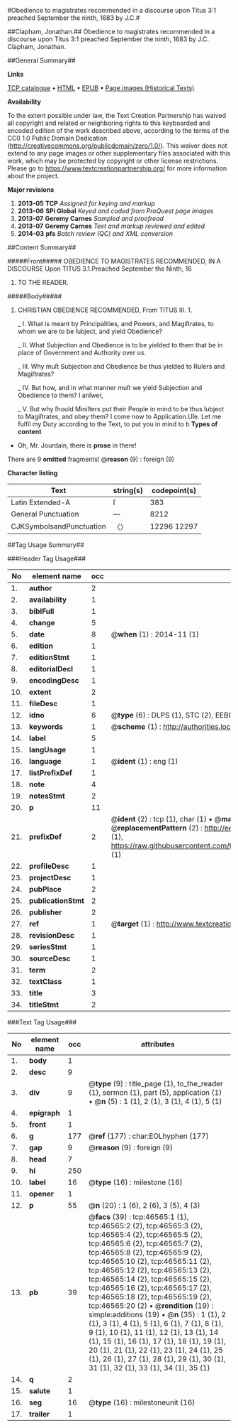 #Obedience to magistrates recommended in a discourse upon Titus 3:1 preached September the ninth, 1683 by J.C.#

##Clapham, Jonathan.##
Obedience to magistrates recommended in a discourse upon Titus 3:1 preached September the ninth, 1683 by J.C.
Clapham, Jonathan.

##General Summary##

**Links**

[TCP catalogue](http://www.ota.ox.ac.uk/tcp/)  • 
[HTML](http://tei.it.ox.ac.uk/tcp/Texts-HTML/free/A33/A33227.html)  • 
[EPUB](http://tei.it.ox.ac.uk/tcp/Texts-EPUB/free/A33/A33227.epub) • 
[Page images (Historical Texts)](https://historicaltexts.jisc.ac.uk/eebo-11179417e)

**Availability**

To the extent possible under law, the Text Creation Partnership has waived all copyright and related or neighboring rights to this keyboarded and encoded edition of the work described above, according to the terms of the CC0 1.0 Public Domain Dedication (http://creativecommons.org/publicdomain/zero/1.0/). This waiver does not extend to any page images or other supplementary files associated with this work, which may be protected by copyright or other license restrictions. Please go to https://www.textcreationpartnership.org/ for more information about the project.

**Major revisions**

1. __2013-05__ __TCP__ *Assigned for keying and markup*
1. __2013-06__ __SPi Global__ *Keyed and coded from ProQuest page images*
1. __2013-07__ __Geremy Carnes__ *Sampled and proofread*
1. __2013-07__ __Geremy Carnes__ *Text and markup reviewed and edited*
1. __2014-03__ __pfs__ *Batch review (QC) and XML conversion*

##Content Summary##

#####Front#####
OBEDIENCE TO MAGISTRATES RECOMMENDED, IN A DISCOURSE Upon TITUS 3.1.Preached September the Ninth, 16
1. TO THE READER.

#####Body#####

1. CHRISTIAN OBEDIENCE RECOMMENDED, From TITUS III. 1.

    _ I. What is meant by Principalities, and Powers, and Magiſtrates, to whom we are to be ſubject, and yield Obedience?

    _ II. What Subjection and Obedience is to be yielded to them that be in place of Government and Authority over us.

    _ III. Why muſt Subjection and Obedience be thus yielded to Rulers and Magiſtrates?

    _ IV. But how, and in what manner muſt we yield Subjection and Obedience to them? I anſwer,

    _ V. But why ſhould Miniſters put their People in mind to be thus ſubject to Magiſtrates, and obey them?
I come now to Application.Uſe.  Let me fulfil my Duty according to the Text, to put you in mind to b
**Types of content**

  * Oh, Mr. Jourdain, there is **prose** in there!

There are 9 **omitted** fragments! 
 @__reason__ (9) : foreign (9)

**Character listing**


|Text|string(s)|codepoint(s)|
|---|---|---|
|Latin Extended-A|ſ|383|
|General Punctuation|—|8212|
|CJKSymbolsandPunctuation|〈〉|12296 12297|

##Tag Usage Summary##

###Header Tag Usage###

|No|element name|occ|attributes|
|---|---|---|---|
|1.|__author__|2||
|2.|__availability__|1||
|3.|__biblFull__|1||
|4.|__change__|5||
|5.|__date__|8| @__when__ (1) : 2014-11 (1)|
|6.|__edition__|1||
|7.|__editionStmt__|1||
|8.|__editorialDecl__|1||
|9.|__encodingDesc__|1||
|10.|__extent__|2||
|11.|__fileDesc__|1||
|12.|__idno__|6| @__type__ (6) : DLPS (1), STC (2), EEBO-CITATION (1), OCLC (1), VID (1)|
|13.|__keywords__|1| @__scheme__ (1) : http://authorities.loc.gov/ (1)|
|14.|__label__|5||
|15.|__langUsage__|1||
|16.|__language__|1| @__ident__ (1) : eng (1)|
|17.|__listPrefixDef__|1||
|18.|__note__|4||
|19.|__notesStmt__|2||
|20.|__p__|11||
|21.|__prefixDef__|2| @__ident__ (2) : tcp (1), char (1)  •  @__matchPattern__ (2) : ([0-9\-]+):([0-9IVX]+) (1), (.+) (1)  •  @__replacementPattern__ (2) : http://eebo.chadwyck.com/downloadtiff?vid=$1&page=$2 (1), https://raw.githubusercontent.com/textcreationpartnership/Texts/master/tcpchars.xml#$1 (1)|
|22.|__profileDesc__|1||
|23.|__projectDesc__|1||
|24.|__pubPlace__|2||
|25.|__publicationStmt__|2||
|26.|__publisher__|2||
|27.|__ref__|1| @__target__ (1) : http://www.textcreationpartnership.org/docs/. (1)|
|28.|__revisionDesc__|1||
|29.|__seriesStmt__|1||
|30.|__sourceDesc__|1||
|31.|__term__|2||
|32.|__textClass__|1||
|33.|__title__|3||
|34.|__titleStmt__|2||


###Text Tag Usage###

|No|element name|occ|attributes|
|---|---|---|---|
|1.|__body__|1||
|2.|__desc__|9||
|3.|__div__|9| @__type__ (9) : title_page (1), to_the_reader (1), sermon (1), part (5), application (1)  •  @__n__ (5) : 1 (1), 2 (1), 3 (1), 4 (1), 5 (1)|
|4.|__epigraph__|1||
|5.|__front__|1||
|6.|__g__|177| @__ref__ (177) : char:EOLhyphen (177)|
|7.|__gap__|9| @__reason__ (9) : foreign (9)|
|8.|__head__|7||
|9.|__hi__|250||
|10.|__label__|16| @__type__ (16) : milestone (16)|
|11.|__opener__|1||
|12.|__p__|55| @__n__ (20) : 1 (6), 2 (6), 3 (5), 4 (3)|
|13.|__pb__|39| @__facs__ (39) : tcp:46565:1 (1), tcp:46565:2 (2), tcp:46565:3 (2), tcp:46565:4 (2), tcp:46565:5 (2), tcp:46565:6 (2), tcp:46565:7 (2), tcp:46565:8 (2), tcp:46565:9 (2), tcp:46565:10 (2), tcp:46565:11 (2), tcp:46565:12 (2), tcp:46565:13 (2), tcp:46565:14 (2), tcp:46565:15 (2), tcp:46565:16 (2), tcp:46565:17 (2), tcp:46565:18 (2), tcp:46565:19 (2), tcp:46565:20 (2)  •  @__rendition__ (19) : simple:additions (19)  •  @__n__ (35) : 1 (1), 2 (1), 3 (1), 4 (1), 5 (1), 6 (1), 7 (1), 8 (1), 9 (1), 10 (1), 11 (1), 12 (1), 13 (1), 14 (1), 15 (1), 16 (1), 17 (1), 18 (1), 19 (1), 20 (1), 21 (1), 22 (1), 23 (1), 24 (1), 25 (1), 26 (1), 27 (1), 28 (1), 29 (1), 30 (1), 31 (1), 32 (1), 33 (1), 34 (1), 35 (1)|
|14.|__q__|2||
|15.|__salute__|1||
|16.|__seg__|16| @__type__ (16) : milestoneunit (16)|
|17.|__trailer__|1||
